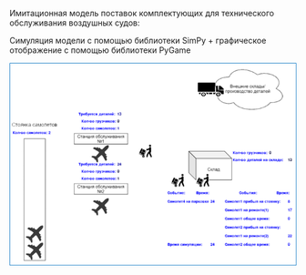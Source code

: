 Имитационная модель поставок комплектующих для технического обслуживания воздушных судов:

Симуляция модели с помощью библиотеки SimPy + графическое отображение с помощью библиотеки PyGame

![Alt text](https://github.com/romanponomarew/MAI/blob/main/Github/image.png)
